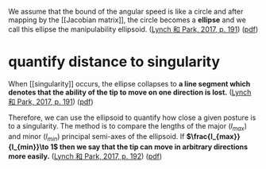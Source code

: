 We assume that the bound of the angular speed is like a circle and after mapping by the [[Jacobian matrix]], the circle becomes a **ellipse** and we call this ellipse the manipulability ellipsoid. ([Lynch 和 Park, 2017, p. 191](zotero://select/library/items/CK6BYIEW)) ([pdf](zotero://open-pdf/library/items/97TQKNC2?page=191&annotation=7UZUUNWU))
# quantify distance to singularity 
When [[singularity]] occurs, the ellipse collapses to **a line segment which denotes that the ability of the tip to move on one direction is lost.**  ([Lynch 和 Park, 2017, p. 191](zotero://select/library/items/CK6BYIEW)) ([pdf](zotero://open-pdf/library/items/97TQKNC2?page=191&annotation=X5LGQ3XL))

Therefore, we can use the ellipsoid to quantify how close a given posture is to a singularity. The method is to compare the lengths of the major ($l_{max}$) and minor ($l_{min}$) principal semi-axes of the ellipsoid. If **$\frac{l_{max}}{l_{min}}\to 1$ then we say that the tip can move in arbitrary directions more easily.** ([Lynch 和 Park, 2017, p. 192](zotero://select/library/items/CK6BYIEW)) ([pdf](zotero://open-pdf/library/items/97TQKNC2?page=192&annotation=RAAV3IMC))